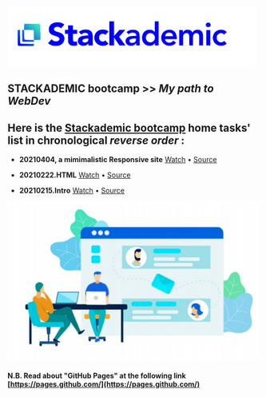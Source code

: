<p align="center">
  <a href="https://stackademic.com/">
    <img src="Stackademic-Banner-01-rasterized.png" alt="Teaching the next generation of coders - for free">
  </a>
</p>

## STACKADEMIC bootcamp >> *My path to WebDev*


## Here is the [Stackademic bootcamp](https://stackademic.com/) home tasks' list in chronological *reverse order* :

- **20210404, a mimimalistic Responsive site** [Watch](https://grinature.github.io/STACKAdemic-bootcamp/20210404.ResponsiveSITE) • [Source](https://github.com/grinature/STACKAdemic-bootcamp/tree/main/20210404.ResponsiveSITE)

- **20210222.HTML** [Watch](https://grinature.github.io/STACKAdemic-bootcamp/20210222.HTML) • [Source](https://github.com/grinature/STACKAdemic-bootcamp/tree/main/20210222.HTML)

- **20210215.Intro** [Watch](https://grinature.github.io/STACKAdemic-bootcamp/20210215.Intro) • [Source](https://github.com/grinature/STACKAdemic-bootcamp/tree/main/20210215.Intro)

![Stackademic figure](Stackademic-Figures-01.png)

#### N.B. Read about "GitHub Pages" at the following link [https://pages.github.com/](https://pages.github.com/)